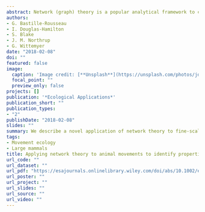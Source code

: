 ```yaml
---
abstract: Network (graph) theory is a popular analytical framework to characterize the structure and dynamics among discrete objects and is particularly effective at identifying critical hubs and patterns of connectivity. The identification of such attributes is a fundamental objective of animal movement research, yet network theory has rarely been applied directly to animal relocation data. We develop an approach that allows the analysis of movement data using network theory by defining occupied pixels as nodes and connection among these pixels as edges. We first quantify node‐level (local) metrics and graph‐level (system) metrics on simulated movement trajectories to assess the ability of these metrics to pull out known properties in movement paths. We then apply our framework to empirical data from African elephants (Loxodonta africana), giant Galapagos tortoises (Chelonoidis spp.), and mule deer (Odocoileous hemionus). Our results indicate that certain node‐level metrics, namely degree, weight, and betweenness, perform well in capturing local patterns of space use, such as the definition of core areas and paths used for inter‐patch movement. These metrics were generally applicable across data sets, indicating their robustness to assumptions structuring analysis or strategies of movement. Other metrics capture local patterns effectively, but were sensitive to specified graph properties, indicating case specific applications. Our analysis indicates that graph‐level metrics are unlikely to outperform other approaches for the categorization of general movement strategies (central place foraging, migration, nomadism). By identifying critical nodes, our approach provides a robust quantitative framework to identify local properties of space use that can be used to evaluate the effect of the loss of specific nodes on range wide connectivity. Our network approach is intuitive, and can be implemented across imperfectly sampled or large‐scale data sets efficiently, providing a framework for conservationists to analyze movement data. Functions created for the analyses are available within the R package moveNT.
authors:
- G. Bastille-Rousseau
- I. Douglas-Hamilton
- S. Blake
- J. M. Northrup
- G. Wittemyer
date: "2018-02-08"
doi: ""
featured: false
image:
  caption: 'Image credit: [**Unsplash**](https://unsplash.com/photos/jdD8gXaTZsc)'
  focal_point: ""
  preview_only: false
projects: []
publication: '*Ecological Applications*'
publication_short: ""
publication_types:
- "2"
publishDate: "2018-02-08"
slides: ""
summary: We describe a novel application of network theory to fine-scale animal movement data, using African elephants, giant Galapagos tortoises and mule deer as examples. 
tags:
- Movement ecology
- Large mammals
title: Applying network theory to animal movements to identify properties of landscape space use
url_code: ""
url_dataset: ""
url_pdf: "https://esajournals.onlinelibrary.wiley.com/doi/abs/10.1002/eap.1697"
url_poster: ""
url_project: ""
url_slides: ""
url_source: ""
url_video: ""
---
```



